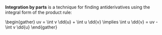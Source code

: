 **Integration by parts** is a technique for finding antiderivatives using the integral form of the product rule:

\begin{gather}
uv = \int v \dd{u} + \int u \dd{v} \implies \int u \dd{v} = uv - \int v \dd{u}
\end{gather}